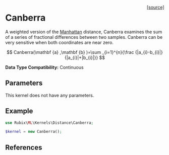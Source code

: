 <span style="float:right;"><a href="https://github.com/RubixML/ML/blob/master/src/Kernels/Distance/Canberra.php">[source]</a></span>

# Canberra
A weighted version of the [Manhattan](manhattan.md) distance, Canberra examines the sum of a series of fractional differences between two samples. Canberra can be very sensitive when both coordinates are near zero.

$$
Canberra(\mathbf {a} ,\mathbf {b} )=\sum _{i=1}^{n}{\frac {|a_{i}-b_{i}|}{|a_{i}|+|b_{i}|}}
$$

**Data Type Compatibility:** Continuous

## Parameters
This kernel does not have any parameters.

## Example
```php
use Rubix\ML\Kernels\Distance\Canberra;

$kernel = new Canberra();
```

## References
[^1]: G. N. Lance et al. (1967). Mixed-data classificatory programs I. Agglomerative Systems.
